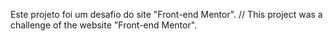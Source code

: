 Este projeto foi um desafio do site "Front-end Mentor".
//
This project was a challenge of the website "Front-end Mentor".
